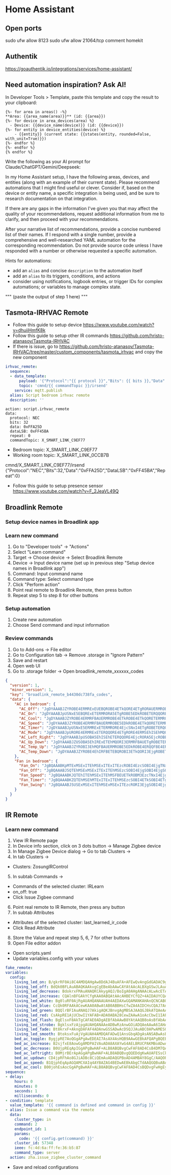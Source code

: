 # Home Assistant

## Open ports
sudo ufw allow 8123
sudo ufw allow 21064/tcp comment homekit

## Authentik

https://goauthentik.io/integrations/services/home-assistant/

## Need automation inspiration? Ask AI!

In Developer Tools > Template, paste this template and copy the result to your clipboard:

```
{%- for area in areas() -%}
**Area: {{area_name(area)}}** (id: {{area}})
{%- for device in area_devices(area) %}
  - Device: {{device_name(device)}} (id: {{device}})
{%- for entity in device_entities(device) %}
    - {{entity}} (current state: {{states(entity, rounded=False, with_unit=True)}})
{%- endfor %}
{%- endfor %}
{% endfor %}
```

Write the following as your AI prompt for Claude/ChatGPT/Gemini/Deepseek:

In my Home Assistant setup, I have the following areas, devices, and entities (along with an example of their current state). Please recommend automations that I might find useful or clever. Consider if, based on the device or entity name, a specific integration is being used, and be sure to research documentation on that integration.

If there are any gaps in the information I've given you that may affect the quality of your recommendations, request additional information from me to clarify, and then proceed with your recommendations.

After your narrative list of recommendations, provide a concise numbered list of their names. If I respond with a single number, provide a comprehensive and well-researched YAML automation for the corresponding recommendation. Do not provide source code unless I have responded with a number or otherwise requested a specific automation.

Hints for automations:
- add an `alias` and concise `description` to the automation itself
- add an `alias` to its triggers, conditions, and actions
- consider using notifications, logbook entries, or trigger IDs for complex automations; or variables to manage complex state.

"""
(paste the output of step 1 here)
"""

## Tasmota-IRHVAC Remote

- Follow this guide to setup device https://www.youtube.com/watch?v=dhuiiHmfK8k
- Follow this guide to setup other IR commands https://github.com/hristo-atanasov/Tasmota-IRHVAC
- If there is issue, go to https://github.com/hristo-atanasov/Tasmota-IRHVAC/tree/master/custom_components/tasmota_irhvac and copy the new component

```scripts.yaml
irhvac_remote:
  sequence:
  - data_template:
      payload: '{"Protocol":"{{ protocol }}","Bits": {{ bits }},"Data": {{ data }},"DataLSB": {{ dataLSB }},"Repeat": {{ repeat }}}'
      topic: 'cmnd/{{ commandTopic }}/irsend'
    service: mqtt.publish
  alias: Script bedroom irhvac remote
  description: ''
```

```automation action
action: script.irhvac_remote
data:
  protocol: NEC
  bits: 32
  data: 0xFFA25D
  dataLSB: 0xFF45BA
  repeat: 0
  commandTopic: X_SMART_LINK_C9EF77
```

- Bedroom topic: X_SMART_LINK_C9EF77
- Working room topic: X_SMART_LINK_0CCB7B

cmnd/X_SMART_LINK_C9EF77/irsend {"Protocol":"NEC","Bits":32,"Data":"0xFFA25D","DataLSB":"0xFF45BA","Repeat":0}

- Follow this guide to setup presence sensor https://www.youtube.com/watch?v=F_2JeaVL49Q

## Broadlink Remote

### Setup device names in Broadlink app

### Learn new command

1. Go to "Developer tools" -> "Actions"
2. Select "Learn command"
3. Target -> Choose device -> Select Broadlink Remote
4. Device -> Input device name (set up in previous step "Setup device names in Broadlink app")
5. Command: Input command name
6. Command type: Select command type
7. Click "Perform action"
8. Point real remote to Broadlink Remote, then press button
9. Repeat step 5 to step 8 for other buttons

### Setup automation

1. Create new automation
2. Choose Send command and input information

### Review commands

1. Go to Add-ons -> File editor
2. Go to Configuration tab -> Remove .storage in "Ignore Pattern"
3. Save and restart
4. Open web UI
5. Go to .storage folder -> Open broadlink_remote_xxxxxx_codes

```json
{
  "version": 1,
  "minor_version": 1,
  "key": "broadlink_remote_b4430dc738fa_codes",
  "data": {
    "AC in bedroom": {
      "AC_Off": "JgDYAAABJZYROBE4ERMRExEUEBQROBE4ETkQORE4ETgRORAUERMROBETERQQFBETERMROBE5ETgRExETERQQFBAUERMRExETERQQFBETERMRExE5EDkRExETERMRFBAUERMRExETERMRFBAUERMRExETETkQFBETERMROBE5EBQRExE4ERMRFBAUERMRExE4ERQQFBE4ERMRExEUEBQRExETERMRFBAUERMRExETERMRFBAUERMRExE4ERQQORETERMRExE5EBQROBETETkQFBE4ETgROBEUEAANBQ==",
      "AC_On": "JgDYAAABJpUSNxE5EBQRExETERMRORA5ETgROBE5EDkROBETERQQORETERMRExEUEBQROBE4ETkQFBETERMRExETERQQFBETERMRExEUEBQRExE4ETgRFBETERMRExETERQQFBETERMRExEUEBQRExETETgRFBAUERMROBE4ERQQFBE4ERMRExEUEBQRExE4ERMRFBA5ERMRExETERQQFBETETgRExEUEBQRExETERMRFBAUERMRExE4ERQQORETERMRExE5EBQROBETETkQFBA5ERMRExE5EAANBQ==",
      "AC_Cool": "JgDYAAABJZYROBE4ERMRFBAUERMROBE4ETkROBE4ETkQORETERMROBEUEBQRExETERMRORA5ETgRExEUEBQQFBETERMRExEUEBQRExETERMRFBA5ETgRExETERQQFBETERMRExEUEBQRExETERMRExEUEDkRExETERMRORE4ERMRExE5EBQRExETERMRFBA5ERMRExE4ERQQFBETERMRExEUEDkRExETERMRFBAUERMRExETERMRFBAUETgROBEUEBQQFBE4ERMRFBA5ETgRExE4ERQQFBE4EQANBQ==",
      "AC_Speed": "JgDYAAABJZYROBE4ERMRFBAUERMROBE5EDkROBE4ETkQORETERMROBEUEBQRExETERMRORA5ETgRExEUEBQRExETERMRExEUEBQRExETERMRFBAUETgRExETERQQFBETERMRExEUEBQQFBETERMRExEUEDkRExETERMRORA5ERMRExE5EBQRExETERMRExE5ERMRExE4ERQQFBETERMRExETETkQFBETERMRExEUEBQRExETERMRFBAUERMROBETERQQFBE4ERMRExEUEDkRExE4ETkQORETEQANBQ==",
      "AC_Timer": "JgDYAAABJpUSNxE5ERMRExETERMRORE4EjcSNxI4ETgROBETERQQORETERMRExEUEBQROBE4EjgQFBETERMRExEUEBQQFBISERMRExEUEBQRExE4EjgQFBAUETgROBE5EDkRExETEhIRFBETERMRExETETkQFBETERMROBE5ERMRExE4EhMRExETERMSEhE5EBQRExE4ERMRFBAUERMSEhISETkROBETEhIRExEUEBQRExETERMRFBE4ERMROBE5EBQRExE4ERMRORA5ERMROBE5ETgROBI3EgANBQ==",
      "AC_Mode": "JgDYAAABJpURORE4ERMRExETERQQORE4ETgRORE4ERMSEhISEhMQORETERMRExITEBQROBE4ETkQFBETEhIRExITEBQRExISERMRExITEBQRExE4ETkQFBAUERMRExETERQQFBETERMRExEUERMRExETERMRORAUERMROBE4EhMQFBE4EhIRFBETEBQRExE4ERQQFBA5ERMRExITEBQRExETETgRFBAUERMRExISERMRFBETERMSEhISETkQORETERMRFBA5ERMRExE4EjgQORE4ERMRFBA5EQANBQ==",
      "AC_Left_Right": "JgDYAAABJpUSOBA5EhISEhETERQQORE4EjcRORA5EjcROBEUERMROBETERMSExAUERMRExETERQQFBETERMRExETERQRExISERMRExEUEBQRExE4ETkQFBETERMSEhISERQQFBETERMRExITEBQRExISETgRFBAUERMROBI3EhMRExI3ERMRFBETERMRExE4ERQQFBE4EhISEhEUEBQRExETEjcSExAUERMRExETERQQFBETERMRExE5ETgRExETEhIRFBE4ERMSNxE4ERQRExE4ETgSExA5EQANBQ==",
      "AC_Up_Down": "JgDYAAABJZUSOBA5EhIRExETEhMQORI3ERMRFBAUETgROBETERQQORETERMRExEUEBQROBI3ETkQFBETERMRExEUEBQRExETERMSExAUERMRExE4ETkQFBETERMRExISERQRExETEhIRExEUERMRExETETgRFBAUERMROBE4ERQRExE4ERMRFBAUERMRExE4ERQQFBE4ERMRExEUEBQRExETETgRFBAUERMRExETERQQFBETERMRExETETkQFBETERMRExE5ERMROBE4ERQQORETERMRExE5EAANBQ==",
      "AC_Temp_Up": "JgDYAAABJZYROBI3EhMQFBAUERMROBE5EDkROBE4ERQQFBE4ERMROBEUERMRExETEhIRORA5EjcSEhEUEBQRExETERMRFBAUERMSEhETEhMQFBE4EjcSEhEUEBQRExETERMRFBAUERMRExETERMSExETETgSEhEUEBQROBE4EhIRFBA5ERMRExETERQQFBE4EhIRExE5EBQRExETERMSExAUETgRExEUEBQQFBETERMRExEUEBQRExETERMRFBAUERMRExE4EhMQFBETERMROBE5EBQRExE4EgANBQ==",
      "AC_Temp_Down": "JgDYAAABJZYROBE4EhIRFBETEBQROBI3ETkQORI3EjgROBETERMROBITERMRExISERMRORA5ETgRExEUEBQRExISERMRExEUEBQSEhETERMRFBA5ETgRExEUEBQRExETEhIRFBAUEBQSEhETEhIRFBAUETgSEhETERQQORE4EhIRFBA5ERMRExETERQRExE4EhIRExI4ERMRExETERMSExAUETgRExISERQQFBETEhISEhEUEBQRExE4ERMSExAUERMSEhI3ERQQORETERMRExI4EBQSEhE4EgANBQ=="
    },
    "Fan in bedroom": {
      "Fan_On": "JgBQAAABKpMTExMSExITEhMSExITExITEzcROBI4EzcSOBI4EjgTNxI4EhMTNxITExMSExM3ERQTEhM3EhMTNxI4EjgSExM3EwAFJQABKEoTAA0FAAAAAAAAAAA=",
      "Fan_Off": "JgBQAAABJ5QTEhMSExMSExITExITEhMSEzcSOBI4EjgSOBI4EjgSOBI4ERQTNxITExITEhM3EhMTExI3EhQTNxE5ETgSFBM3EQAFJwABKEoSAA0FAAAAAAAAAAA=",
      "Fan_Speed": "JgBQAAABKJQTEhITEhMSExITEhMSFBEUETkROBM3EzcTNxI4EjgTNxM3EjgTNxITExISExM3EhMTEhITExISOBI4EjgTExE4EwAFJgABKEsSAA0FAAAAAAAAAAA=",
      "Fan_Timer": "JgBQAAABKZQTEhMSEhMTExITExITEhMSEzcSOBI4ETkSOBI4ETgSOBI4EjgTNxITExITExITExITEhMSExITNxI4EjgRORE5EQAFJwABKEkSAA0FAAAAAAAAAAA=",
      "Fan_Swing": "JgBQAAABJ5USExMSExITEhMSExMSExITEzcRORI3EjgSOBI4EjgSOBI4EhMTEhM3EhMTEhMTEhMSExI4EjgRFBM3ETkRORE4EgAFJwABKEoTAA0FAAAAAAAAAAA="
    }
  }
}
```

## IR Remote

### Learn new command

1. View IR Remote page
2. In Device info section, click on 3 dots button -> Manage Zigbee device
3. In Manage Zigbee Device dialog -> Go to tab Clusters ->
4. In tab Clusters ->
  - Clusters: ZosungIRControl
5. In subtab Commands ->
  - Commands of the selected cluster: IRLearn
  - on_off: true
  - Click Issue Zigbee command
6. Point real remote to IR Remote, then press any button
7. In subtab Attributes
  - Attributes of the selected cluster: last_learned_ir_code
  - Click Read Attribute
8. Store the Value and repeat step 5, 6, 7 for other buttons
9. Open File editor addon
  - Open scripts.yaml
  - Update variables.config with your values
  ```yaml
  fake_remote:
  variables:
    config:
      living_led_on: B/gkrRF0Ai8C4AMDQAHgAw8DdAJ4BuAFA+AFEwQvAngGdGADAC9gAUAHQANAAeADBwR0AngGLyADQAfgBQMHb6H4JNEILwI=
      living_led_off: BdQk0BFLAuABAQKAAkvgCgEBeAbAAwCAYAtAAcALBXgGSwJLAuABF+ABAQKAAkugAYAjAUsCQAcCeAaAIANAB0ADgAsPYqHUJMMIgAL//9QkwwhLAg==
      living_led_decrease: BdokrxFMAuANAQKCAkygAQJ/BoIgA0AHgANAAcALwAcETAKCAkzgCAHgARPAJ+AJBwmCAi2h2iTCCEwC
      living_led_increase: CQAlnBFGAkYCfgKAA0ABQAtAAcAHBEYCfQZ+4AIDAUYCQAFAB4ADAn4CRuAIAeAFEwF9BsADAH7gDAsHR6EAJdYIRgI=
      living_led_white: Bg0luRF0AjRgAUAHQANAAUAH4AEDAXwGQAMANKAHAnQCNCABQAfgAQNAD0ADA3QCNALgAwNAAcAPQAEBdAJAI+AHAwe7og0l1wg0Ag==
      living_led_blue: CcQk0RFAAkACewKAA0ABwAtAB0ABBHsCfwZA4AIDCHsCQAJ7An8GQCADQAcIewJAAnsCfwZAYAMEQAJ7AkBgAUAHQAMDQAJ
      living_led_green: BQQlrBFIAuANAQJ7AkigAQKJBnvgAgMBSAJAAQGJBkATQAeAA0ABQAuAAQJ7AkjgBgHAG0AH4AcDBzOhBCW+CEgC
      living_led_red: CsAkpRE1AjUCbwI1YAFAB+ADA0ABA28CewZAAwA1oAcCbwI1IAFAB4ADBTUCNQJvAkAD4AELQAEBbwLAAwF7BoADQA/ACwJ7BjUgA0AHCW8CRaHAJNkINQI=
      living_led_flash: BgElsxF8AkTgCAFAE0ADgAEBfAbAAwB8YAtAAQB8oAsBfAbAAwF8AiAJCAJ8BkQCRAJ8AoAD4AMBBnwCfAZ8AkQgAQB8IAcAfGADQAsJRAJjoQElqgh8Ag==
      living_led_strobe: BgklsxFzAjpgAUAHQANAAeADBwRzAnwGOiADQAeAAwA6IAHACwF8BuADC4APBDoCcwI6YAFAB0ADQAHgAQeAJ0AHADpgCwdYoQkl3Qg6Ag==
      living_led_fade: Bt8krxF+AkngDAFAF4ADAnwGSSADwAcDSQJJAuABC0APwAMESQJ+AkkgAUAP4AEBgBNAAUAXQANAAUAHwAMHNaHfJLsISQI=
      living_led_smooth: BtoksxFuAjVgAUAH4AMDQAFADwQ1AnsGbqADgAsANSABwAsBewZAA0APQAcCbgI1IAGAB0AL4AcDATUCwBsBewaACwt7Bm4Cg6HaJKcIbgI=
      bed_ac_toggle: BygjpRE7AoQGgAPgAwEDEAI7AsAX4AsHQB9AAwGEBkAFQAPgBQEBhAbgAQNAAUAh4CMDwD/gIzPgAysBhAZADcABBBAChAY7YAMCEAI7IAEBEAJADwI7AhAgAUAF4AEDBYQG/QJWAUADQAtAGeAFAUARQAMDhAY7AkAH4BcDQAHAK8AHwDNAD0ABQAdAE+ADBws7AjsCEAI7AoQGOwI=
      bed_ac_increase: B2sjfxE8AowGgAMDPAIVAuADA8AXAYwG4AELBRUCPAKMBoADwAtAB+ADAwM8AhUCwCMFjAYVAjwC4AcDATwC4AcR4AcPAYwGQANAFQE8AoAFATwCQAfgHwMDjAY8AkArATwCQAUBFQJAD0ADARUCgAMBjAZACQKZAhVgAQE8AsADA4wGPAJACwM8AhUCgAsBFQJAC4ADATwCwAmAGwE8AuAfAwE8AuAJKeALQxOMBhUCPAIVAowGFQI8AjwCjAYVAg==
      bed_ac_decrease: B0UjpREqApIGgAPgBwHAF+ALB8ABQBvgCwFAF8AD4CsB4DM7QAFAP+ADAUAPQAPAAeADC+ADAeADF+ADC+AHAeATG+AHAeAPK8AXwAfAAeADDwOSBioC
      bed_ac_leftright: B0MjrBErApAGgAPgBwHAF+ALB8ABQBvgQQEDdgKwAUAFESsCkAawAZAGKwIrAnYCsAErAuAlAQF2AoA74AEBQA9AA8AB4AELAnYCK+ACAeABFwErAuADC+AHAeATG+AHAUArQAPgBwHAE0AHQAPAAUALC5AGKwIrAisCkAYrAg==
      bed_ac_updown: CD4jpRFhAo8GJiADBc8CiQEmAuADAQGPBoAD4AMBAY8GgC/AAQOPBiYC4BEBAWEC4AEDQAFAD+AdAUBXAY8G4CEv4AcBBY8GJgImAkA/gANAD0ADwAHgAwvgAwHgAxcFjwZhAiYCQAPgBwEKYQKPBiYCJgJhAiagAQFhAuEHPeAFAYAvgAEBYQKAA8ATQAdAA0AB4AgHAgYmAg==
      bed_ac_speed: B1QjphEqApAGQAMCXAIq4AYBAZAG4BEDwAEBkAbgCTdAAQGQBuABA+ArAQGQBuADV+ADC+ABAQOQBioC4A8B4AcbQA9AA8AB4AML4AMB4AMX4AML4AcB4BMb4BMB4AM34AMLwAFAE0ADCyoCKgIqAioCkAYqAg==
      bed_ac_cool: B00johEsAocGgAPgBwHAF+ALB8ABQBvgCwFAF8AD4CsBQDvgFwHgEyPgBxtAD0ADwAHgAwvgAwHgAxfgAwvgBwHgExvgCwFAL0AD4AMB4AMPQAtAA0ABwAcHLAIsAocGLAI=
  sequence:
  - delay:
      hours: 0
      minutes: 0
      seconds: 1
      milliseconds: 0
  - condition: template
    value_template: '{{ command is defined and command in config }}'
  - alias: Issue a command via the remote
    data:
      cluster_type: in
      command: 2
      endpoint_id: 1
      params:
        code: '{{ config.get(command) }}'
      cluster_id: 57348
      ieee: fc:4d:6a:ff:fe:36:b5:87
      command_type: server
    action: zha.issue_zigbee_cluster_command
  ```
  - Save and reload configurations

